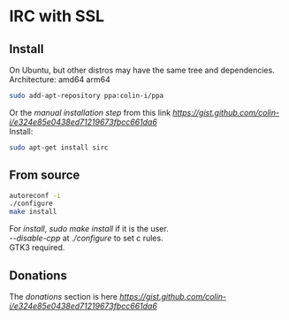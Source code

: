 # IRC with SSL

## Install
On Ubuntu, but other distros may have the same tree and dependencies.\
Architecture: amd64 arm64
```sh
sudo add-apt-repository ppa:colin-i/ppa
```
Or the *manual installation step* from this link *https://gist.github.com/colin-i/e324e85e0438ed71219673fbcc661da6* \
Install:
```sh
sudo apt-get install sirc
```

## From source
```sh
autoreconf -i
./configure
make install
```
For *install*, *sudo make install* if it is the user.\
*\-\-disable\-cpp* at *./configure* to set c rules.\
GTK3 required.

## Donations
The *donations* section is here
*https://gist.github.com/colin-i/e324e85e0438ed71219673fbcc661da6*
